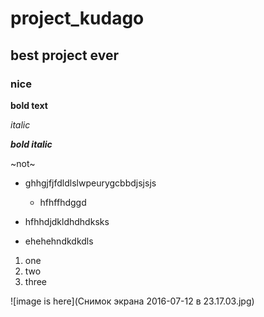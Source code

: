 # project_kudago

## best project ever

### nice

__bold text__

_italic_

**_bold italic_**

~not~

* ghhgjfjfdldlslwpeurygcbbdjsjsjs 

    * hfhffhdggd

* hfhhdjdkldhdhdksks 

* ehehehndkdkdls

1. one
2. two
3. three 

![image is here](Снимок экрана 2016-07-12 в 23.17.03.jpg)
